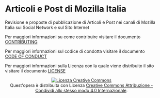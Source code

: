 # Articoli e Post di Mozilla Italia

Revisione e proposte di pubblicazione di Articoli e Post nei canali di Mozilla Italia sui Social Network e sul Sito Internet

Per maggiori informazioni su come contribuire visitare il documento [CONTRIBUTING](https://github.com/MozillaItalia/Articoli_Post_mozilla_italia/blob/master/CONTRIBUTING.md)

Per maggiori informazioni sul codice di condotta visitare il documento [CODE OF CONDUCT](https://github.com/MozillaItalia/Articoli_Post_mozilla_italia/blob/master/CODE_OF_CONDUCT.md)

Per maggiori informazioni sulla Licenza con la quale viene distribuito il sito visitare il documento [LICENSE](https://github.com/MozillaItalia/Articoli_Post_mozilla_italia/blob/master/LICENSE.md)

<p align="center"><a rel="license" href="http://creativecommons.org/licenses/by-sa/4.0/"><img alt="Licenza Creative Commons" style="border-width:0" src="https://i.creativecommons.org/l/by-sa/4.0/88x31.png" /></a><br />Quest'opera è distribuita con Licenza <a rel="license" href="http://creativecommons.org/licenses/by-sa/4.0/">Creative Commons Attribuzione - Condividi allo stesso modo 4.0 Internazionale</a>.</p>
